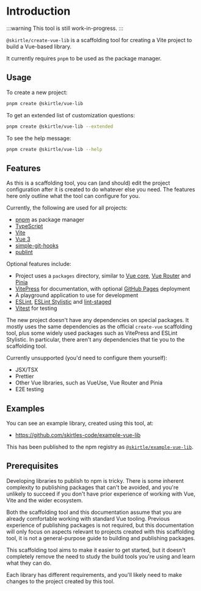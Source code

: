 # Introduction

:::warning
This tool is still work-in-progress.
:::

`@skirtle/create-vue-lib` is a scaffolding tool for creating a Vite project to build a Vue-based library.

It currently requires `pnpm` to be used as the package manager.

## Usage

To create a new project:

```sh
pnpm create @skirtle/vue-lib
```

To get an extended list of customization questions:

```sh
pnpm create @skirtle/vue-lib --extended
```

To see the help message:

```sh
pnpm create @skirtle/vue-lib --help
```

## Features

As this is a scaffolding tool, you can (and should) edit the project configuration after it is created to do whatever else you need. The features here only outline what the tool can configure for you.

Currently, the following are used for all projects:

- [pnpm](https://pnpm.io/) as package manager
- [TypeScript](https://www.typescriptlang.org/)
- [Vite](https://vite.dev/)
- [Vue 3](https://vuejs.org/)
- [simple-git-hooks](https://github.com/toplenboren/simple-git-hooks)
- [publint](https://publint.dev/docs/)

Optional features include:

- Project uses a `packages` directory, similar to [Vue core](https://github.com/vuejs/core), [Vue Router](https://github.com/vuejs/router) and [Pinia](https://github.com/vuejs/pinia)
- [VitePress](https://vitepress.dev/) for documentation, with optional [GitHub Pages](https://pages.github.com/) deployment
- A playground application to use for development
- [ESLint](https://eslint.org/), [ESLint Stylistic](https://eslint.style/) and [lint-staged](https://github.com/lint-staged/lint-staged)
- [Vitest](https://vitest.dev/) for testing

The new project doesn't have any dependencies on special packages. It mostly uses the same dependencies as the official `create-vue` scaffolding tool, plus some widely used packages such as VitePress and ESLint Stylistic. In particular, there aren't any dependencies that tie you to the scaffolding tool.

Currently unsupported (you'd need to configure them yourself):

- JSX/TSX
- Prettier
- Other Vue libraries, such as VueUse, Vue Router and Pinia
- E2E testing

## Examples

You can see an example library, created using this tool, at:

- https://github.com/skirtles-code/example-vue-lib

This has been published to the npm registry as [`@skirtle/example-vue-lib`](https://www.npmjs.com/package/@skirtle/example-vue-lib).

## Prerequisites

Developing libraries to publish to npm is tricky. There is some inherent complexity to publishing packages that can't be avoided, and you're unlikely to succeed if you don't have prior experience of working with Vue, Vite and the wider ecosystem.

Both the scaffolding tool and this documentation assume that you are already comfortable working with standard Vue tooling. Previous experience of publishing packages is not required, but this documentation will only focus on aspects relevant to projects created with this scaffolding tool, it is not a general-purpose guide to building and publishing packages.

This scaffolding tool aims to make it easier to get started, but it doesn't completely remove the need to study the build tools you're using and learn what they can do.

Each library has different requirements, and you'll likely need to make changes to the project created by this tool.
